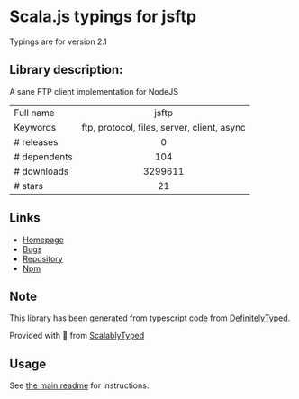 
# Scala.js typings for jsftp

Typings are for version 2.1

## Library description:
A sane FTP client implementation for NodeJS

|                    |                 |
| ------------------ | :-------------: |
| Full name          | jsftp |
| Keywords           | ftp, protocol, files, server, client, async |
| # releases         | 0 |
| # dependents       | 104 |
| # downloads        | 3299611 |
| # stars            | 21 |

## Links
- [Homepage](https://github.com/sergi/jsftp)
- [Bugs](https://github.com/sergi/jsftp/issues)
- [Repository](https://github.com/sergi/jsftp)
- [Npm](https://www.npmjs.com/package/jsftp)
    


## Note
This library has been generated from typescript code from [DefinitelyTyped](https://definitelytyped.org).

Provided with :purple_heart: from [ScalablyTyped](https://github.com/oyvindberg/ScalablyTyped)

## Usage
See [the main readme](../../readme.md) for instructions.



